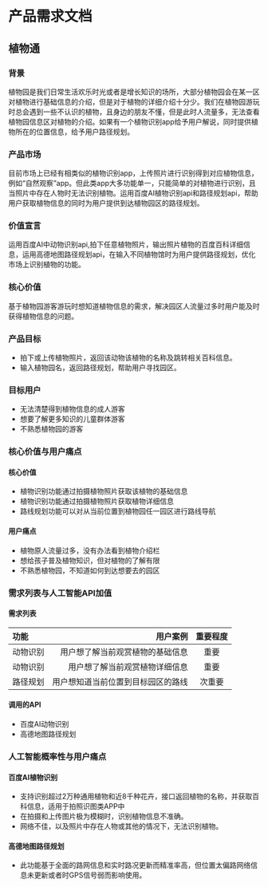 # 产品需求文档
## 植物通
### 背景
植物园是我们日常生活欢乐时光或者是增长知识的场所，大部分植物园会在某一区对植物进行基础信息的介绍，但是对于植物的详细介绍十分少。我们在植物园游玩时总会遇到一些不认识的植物，且身边的朋友不懂，但是此时人流量多，无法查看植物园信息区对植物的介绍。如果有一个植物识别app给予用户解说，同时提供植物所在的位置信息，给予用户路径规划。

### 产品市场
目前市场上已经有相类似的植物识别app，上传照片进行识别得到对应植物信息，例如“自然观察”app。但此类app大多功能单一，只能简单的对植物进行识别，且当照片中存在人物时无法识别植物。运用百度AI植物识别api和路径规划api，帮助用户获取植物信息的同时为用户提供到达植物园区的路径规划。

### 价值宣言
运用百度AI中动物识别api,拍下任意植物照片，输出照片植物的百度百科详细信息，运用高德地图路径规划api，在输入不同植物馆时为用户提供路径规划，优化市场上识别植物的功能。

### 核心价值
基于植物园游客游玩时想知道植物信息的需求，解决园区人流量过多时用户能及时获得植物信息的问题。

### 产品目标
* 拍下或上传植物照片，返回该动物该植物的名称及跳转相关百科信息。
* 输入植物园名，返回路径规划，帮助用户寻找园区。

### 目标用户
* 无法清楚得到植物信息的成人游客
* 想要了解更多知识的儿童群体游客
* 不熟悉植物园的游客


### 核心价值与用户痛点
#### 核心价值	
* 植物识别功能通过拍摄植物照片获取该植物的基础信息	
* 植物识别功能通过拍摄植物照片获取植物详细信息	
* 路线规划功能可以对从当前位置到植物园任一园区进行路线导航	

#### 用户痛点
* 植物原人流量过多，没有办法看到植物介绍栏
* 想给孩子普及植物知识，但对植物的了解有限
* 不熟悉植物园，不知道如何到达想要去的园区



### 需求列表与人工智能API加值
#### 需求列表

| 功能 | 用户案例 | 重要程度 |
| :------| ------: | :------: |
| 动物识别 | 用户想了解当前观赏植物的基础信息 | 重要 |
| 动物识别 | 用户想了解当前观赏植物详细信息 | 重要 |
| 路径规划 | 用户想知道当前位置到目标园区的路线 | 次重要 |

#### 调用的API
* 百度AI动物识别
* 高德地图路径规划

### 人工智能概率性与用户痛点
#### 百度AI植物识别
* 支持识别超过2万种通用植物和近8千种花卉，接口返回植物的名称，并获取百科信息，适用于拍照识图类APP中
* 在拍摄和上传图片极为模糊时，识别植物信息不准确。
* 网络不佳，以及照片中存在人物或其他的情况下，无法识别植物。

#### 高德地图路径规划
* 此功能基于全面的路网信息和实时路况更新而精准率高，但位置太偏路网络信息未更新或者时GPS信号弱而影响使用。
